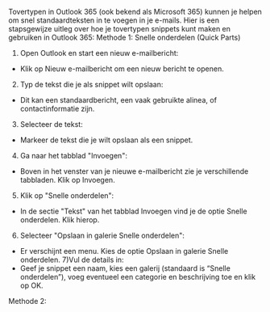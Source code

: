 Tovertypen in Outlook 365 (ook bekend als Microsoft 365) kunnen je helpen om snel standaardteksten in te voegen in je e-mails. Hier is een stapsgewijze uitleg over hoe je tovertypen snippets kunt maken en gebruiken in Outlook 365:
Methode 1: Snelle onderdelen (Quick Parts)

1) Open Outlook en start een nieuw e-mailbericht:
  - Klik op Nieuw e-mailbericht om een nieuw bericht te openen.
2) Typ de tekst die je als snippet wilt opslaan:
  - Dit kan een standaardbericht, een vaak gebruikte alinea, of contactinformatie zijn.
3) Selecteer de tekst: 
  - Markeer de tekst die je wilt opslaan als een snippet.
4) Ga naar het tabblad "Invoegen":
  - Boven in het venster van je nieuwe e-mailbericht zie je verschillende tabbladen. Klik op Invoegen.
5) Klik op "Snelle onderdelen":
  - In de sectie "Tekst" van het tabblad Invoegen vind je de optie Snelle onderdelen. Klik hierop.
6) Selecteer "Opslaan in galerie Snelle onderdelen":
  - Er verschijnt een menu. Kies de optie Opslaan in galerie Snelle onderdelen.
7)Vul de details in:
  - Geef je snippet een naam, kies een galerij (standaard is “Snelle onderdelen”), voeg eventueel een categorie en beschrijving toe en klik op OK.

Methode 2: 
